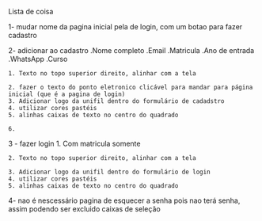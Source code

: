 Lista de coisa

1- mudar nome da pagina inicial pela de login, com um botao para fazer cadastro

2- adicionar ao cadastro
    .Nome completo
    .Email
    .Matricula
    .Ano de entrada
    .WhatsApp
    .Curso
<!--feito-->


    1. Texto no topo superior direito, alinhar com a tela 
<!--feito-->
    2. fazer o texto do ponto eletronico clicável para mandar para página inicial (que é a pagina de login)
    3. Adicionar logo da unifil dentro do formulário de cadadstro
    4. utilizar cores pastéis
    5. alinhas caixas de texto no centro do quadrado 
<!--feito-->
    6. 

3 - fazer login
    1. Com matricula somente
<!--feito--> 
    2. Texto no topo superior direito, alinhar com a tela
<!--feito-->
    3. Adicionar logo da unifil dentro do formulário de login
    4. utilizar cores pastéis
    5. alinhas caixas de texto no centro do quadrado

4- nao é nescessário pagina de esquecer a senha pois nao terá senha, assim podendo ser excluido caixas de seleção
<!--feito-->

